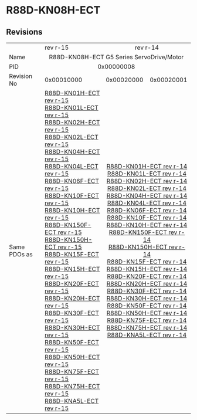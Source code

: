 # R88D-KN08H-ECT

## Revisions
<table>
<tr>
<td></td>
<td>rev r-15</td>
<td colspan=2 align="center">rev r-14</td>
</tr>
<tr>
<td>Name</td>
<td colspan=3 align="center">R88D-KN08H-ECT G5 Series ServoDrive/Motor</td>
</tr>
<tr>
<td>PID</td>
<td colspan=3 align="center">0x00000008</td>
</tr>
<tr>
<td>Revision No</td>
<td>0x00010000</td>
<td>0x00020000</td>
<td>0x00020001</td>
</tr>
<tr>
<td>Same PDOs as</td>
<td><a href="R88D-KN01H-ECT.md">R88D-KN01H-ECT rev r-15</a><br/><a href="R88D-KN01L-ECT.md">R88D-KN01L-ECT rev r-15</a><br/><a href="R88D-KN02H-ECT.md">R88D-KN02H-ECT rev r-15</a><br/><a href="R88D-KN02L-ECT.md">R88D-KN02L-ECT rev r-15</a><br/><a href="R88D-KN04H-ECT.md">R88D-KN04H-ECT rev r-15</a><br/><a href="R88D-KN04L-ECT.md">R88D-KN04L-ECT rev r-15</a><br/><a href="R88D-KN06F-ECT.md">R88D-KN06F-ECT rev r-15</a><br/><a href="R88D-KN10F-ECT.md">R88D-KN10F-ECT rev r-15</a><br/><a href="R88D-KN10H-ECT.md">R88D-KN10H-ECT rev r-15</a><br/><a href="R88D-KN150F-ECT.md">R88D-KN150F-ECT rev r-15</a><br/><a href="R88D-KN150H-ECT.md">R88D-KN150H-ECT rev r-15</a><br/><a href="R88D-KN15F-ECT.md">R88D-KN15F-ECT rev r-15</a><br/><a href="R88D-KN15H-ECT.md">R88D-KN15H-ECT rev r-15</a><br/><a href="R88D-KN20F-ECT.md">R88D-KN20F-ECT rev r-15</a><br/><a href="R88D-KN20H-ECT.md">R88D-KN20H-ECT rev r-15</a><br/><a href="R88D-KN30F-ECT.md">R88D-KN30F-ECT rev r-15</a><br/><a href="R88D-KN30H-ECT.md">R88D-KN30H-ECT rev r-15</a><br/><a href="R88D-KN50F-ECT.md">R88D-KN50F-ECT rev r-15</a><br/><a href="R88D-KN50H-ECT.md">R88D-KN50H-ECT rev r-15</a><br/><a href="R88D-KN75F-ECT.md">R88D-KN75F-ECT rev r-15</a><br/><a href="R88D-KN75H-ECT.md">R88D-KN75H-ECT rev r-15</a><br/><a href="R88D-KNA5L-ECT.md">R88D-KNA5L-ECT rev r-15</a></td>
<td colspan=2 align="center"><a href="R88D-KN01H-ECT.md">R88D-KN01H-ECT rev r-14</a><br/><a href="R88D-KN01L-ECT.md">R88D-KN01L-ECT rev r-14</a><br/><a href="R88D-KN02H-ECT.md">R88D-KN02H-ECT rev r-14</a><br/><a href="R88D-KN02L-ECT.md">R88D-KN02L-ECT rev r-14</a><br/><a href="R88D-KN04H-ECT.md">R88D-KN04H-ECT rev r-14</a><br/><a href="R88D-KN04L-ECT.md">R88D-KN04L-ECT rev r-14</a><br/><a href="R88D-KN06F-ECT.md">R88D-KN06F-ECT rev r-14</a><br/><a href="R88D-KN10F-ECT.md">R88D-KN10F-ECT rev r-14</a><br/><a href="R88D-KN10H-ECT.md">R88D-KN10H-ECT rev r-14</a><br/><a href="R88D-KN150F-ECT.md">R88D-KN150F-ECT rev r-14</a><br/><a href="R88D-KN150H-ECT.md">R88D-KN150H-ECT rev r-14</a><br/><a href="R88D-KN15F-ECT.md">R88D-KN15F-ECT rev r-14</a><br/><a href="R88D-KN15H-ECT.md">R88D-KN15H-ECT rev r-14</a><br/><a href="R88D-KN20F-ECT.md">R88D-KN20F-ECT rev r-14</a><br/><a href="R88D-KN20H-ECT.md">R88D-KN20H-ECT rev r-14</a><br/><a href="R88D-KN30F-ECT.md">R88D-KN30F-ECT rev r-14</a><br/><a href="R88D-KN30H-ECT.md">R88D-KN30H-ECT rev r-14</a><br/><a href="R88D-KN50F-ECT.md">R88D-KN50F-ECT rev r-14</a><br/><a href="R88D-KN50H-ECT.md">R88D-KN50H-ECT rev r-14</a><br/><a href="R88D-KN75F-ECT.md">R88D-KN75F-ECT rev r-14</a><br/><a href="R88D-KN75H-ECT.md">R88D-KN75H-ECT rev r-14</a><br/><a href="R88D-KNA5L-ECT.md">R88D-KNA5L-ECT rev r-14</a></td>
</tr>
</table>
